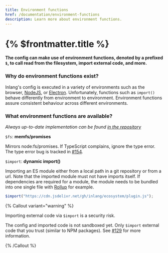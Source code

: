 ```yaml
---
title: Environment functions
href: /documentation/environment-functions
description: Learn more about environment functions.
---
```


# {% $frontmatter.title %}

**The config can make use of environment functions, denoted by a prefixed `$`, to call read from the filesystem, import external code, and more.**

### Why do environment functions exist?

Inlang's config is executed in a variety of environments such as the browser, [NodeJS](https://nodejs.org/en/), or [Electron](https://www.electronjs.org/). Unfortunately, functions such as `import()` behave differently from environment to environment. Environment functions assure consistent behaviour across different environments.

### What environment functions are available?

_Always up-to-date implementation can be found [in the repository](https://github.com/inlang/inlang/tree/main/source-code/core/src/config/environment-functions)_

`$fs`: **memfs/promises**

Mirrors node:fs/promises. If TypeScript complains, ignore the type error. The type error bug is tracked in [#154](https://github.com/inlang/inlang/issues/154).

`$import`: **dynamic import()**

Importing an ES module either from a local path in a git repository or from a url. Note that the imported module must not have imports itself. If dependencies are required for a module, the module needs to be bundled into one single file with [Rollup](https://rollupjs.org/guide/en/) for example.

```ts
$import("https://cdn.jsdelivr.net/gh/inlang/ecosystem/plugin.js");
```

{% Callout variant="warning" %}

Importing external code via `$import` is a security risk.

The config and imported code is not sandboxed yet. Only `$import` external code that you trust (similar to NPM packages). See [#129](https://github.com/inlang/inlang/pull/129) for more information.

{% /Callout %}
